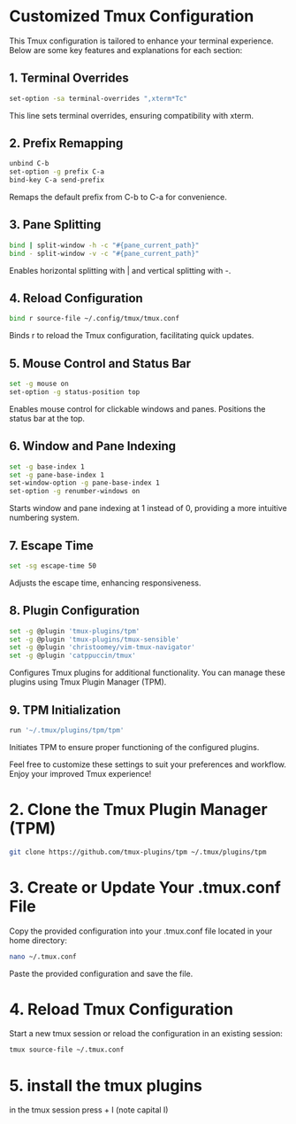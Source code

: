 # Customized Tmux Configuration

This Tmux configuration is tailored to enhance your terminal experience. Below are some key features and explanations for each section:

## 1. Terminal Overrides


```bash
set-option -sa terminal-overrides ",xterm*Tc"
```
This line sets terminal overrides, ensuring compatibility with xterm.

## 2. Prefix Remapping
```bash
unbind C-b
set-option -g prefix C-a
bind-key C-a send-prefix
```
Remaps the default prefix from C-b to C-a for convenience.

## 3. Pane Splitting
```bash
bind | split-window -h -c "#{pane_current_path}"
bind - split-window -v -c "#{pane_current_path}"
```
Enables horizontal splitting with | and vertical splitting with -.

## 4. Reload Configuration

```bash
bind r source-file ~/.config/tmux/tmux.conf
```
Binds r to reload the Tmux configuration, facilitating quick updates.

## 5. Mouse Control and Status Bar

```bash
set -g mouse on
set-option -g status-position top
```
Enables mouse control for clickable windows and panes. Positions the status bar at the top.

## 6. Window and Pane Indexing
```bash
set -g base-index 1
set -g pane-base-index 1
set-window-option -g pane-base-index 1
set-option -g renumber-windows on
```
Starts window and pane indexing at 1 instead of 0, providing a more intuitive numbering system.

## 7. Escape Time
```bash
set -sg escape-time 50
```
Adjusts the escape time, enhancing responsiveness.

## 8. Plugin Configuration
```bash
set -g @plugin 'tmux-plugins/tpm'
set -g @plugin 'tmux-plugins/tmux-sensible'
set -g @plugin 'christoomey/vim-tmux-navigator'
set -g @plugin 'catppuccin/tmux'
```
Configures Tmux plugins for additional functionality. You can manage these plugins using Tmux Plugin Manager (TPM).

## 9. TPM Initialization
```bash
run '~/.tmux/plugins/tpm/tpm'
```
Initiates TPM to ensure proper functioning of the configured plugins.

Feel free to customize these settings to suit your preferences and workflow. Enjoy your improved Tmux experience!



# 2. Clone the Tmux Plugin Manager (TPM)

```bash
git clone https://github.com/tmux-plugins/tpm ~/.tmux/plugins/tpm
```

# 3. Create or Update Your .tmux.conf File

Copy the provided configuration into your .tmux.conf file located in your home directory:
```bash
nano ~/.tmux.conf
```
Paste the provided configuration and save the file.

# 4. Reload Tmux Configuration
Start a new tmux session or reload the configuration in an existing session:
```bash
tmux source-file ~/.tmux.conf
```
# 5. install the tmux plugins
in the tmux session press <leader> + I (note capital I)
